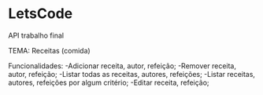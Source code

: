 # LetsCode
API trabalho final

TEMA: Receitas (comida)

Funcionalidades:
-Adicionar receita, autor, refeição;
-Remover receita, autor, refeição;
-Listar todas as receitas, autores, refeições;
-Listar receitas, autores, refeições por algum critério;
-Editar receita, refeição;
